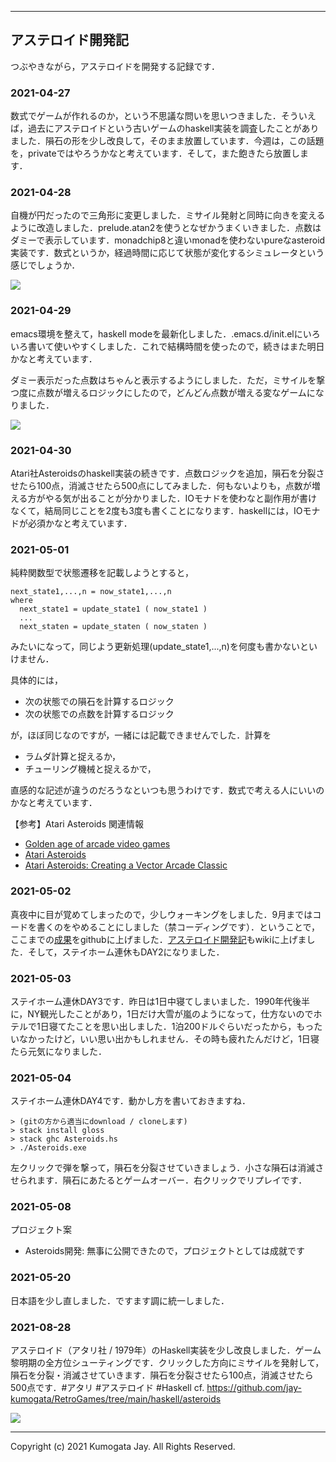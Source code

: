 ___

## アステロイド開発記

つぶやきながら，アステロイドを開発する記録です．

### 2021-04-27

数式でゲームが作れるのか，という不思議な問いを思いつきました．そういえば，過去にアステロイドという古いゲームのhaskell実装を調査したことがありました．隕石の形を少し改良して，そのまま放置しています．今週は，この話題を，privateではやろうかなと考えています．そして，また飽きたら放置します．

### 2021-04-28

自機が円だったので三角形に変更しました．ミサイル発射と同時に向きを変えるように改造しました．prelude.atan2を使うとなぜかうまくいきました．点数はダミーで表示しています．monadchip8と違いmonadを使わないpureなasteroid実装です．数式というか，経過時間に応じて状態が変化するシミュレータという感じでしょうか．

![](https://github.com/jay-kumogata/RetroGames/blob/main/haskell/asteroids/screenshots/asteroids01.png)

### 2021-04-29

emacs環境を整えて，haskell modeを最新化しました．.emacs.d/init.elにいろいろ書いて使いやすくしました．これで結構時間を使ったので，続きはまた明日かなと考えています．

ダミー表示だった点数はちゃんと表示するようにしました．ただ，ミサイルを撃つ度に点数が増えるロジックにしたので，どんどん点数が増える変なゲームになりました．

![](https://github.com/jay-kumogata/RetroGames/blob/main/haskell/asteroids/screenshots/asteroids02.png)

### 2021-04-30

Atari社Asteroidsのhaskell実装の続きです．点数ロジックを追加，隕石を分裂させたら100点，消滅させたら500点にしてみました．何もないよりも，点数が増える方がやる気が出ることが分かりました．IOモナドを使わなと副作用が書けなくて，結局同じことを2度も3度も書くことになります．haskellには，IOモナドが必須かなと考えています．

### 2021-05-01

純粋関数型で状態遷移を記載しようとすると，

	next_state1,...,n = now_state1,...,n
	where
	  next_state1 = update_state1 ( now_state1 )
	  ...
	  next_staten = update_staten ( now_staten )

みたいになって，同じよう更新処理(update_state1,...,n)を何度も書かないといけません．

具体的には，

- 次の状態での隕石を計算するロジック
- 次の状態での点数を計算するロジック

が，ほぼ同じなのですが，一緒には記載できませんでした．計算を
- ラムダ計算と捉えるか，
- チューリング機械と捉えるかで，

直感的な記述が違うのだろうなといつも思うわけです．数式で考える人にいいのかなと考えています．

【参考】Atari Asteroids 関連情報
- [Golden age of arcade video games](https://en.wikipedia.org/wiki/Golden_age_of_arcade_video_games)
- [Atari Asteroids](https://t-lcarchive.org/atari-asteroids/)
- [Atari Asteroids: Creating a Vector Arcade Classic](https://arcadeblogger.com/2018/10/24/atari-asteroids-creating-a-vector-arcade-classic/)

### 2021-05-02

真夜中に目が覚めてしまったので，少しウォーキングをしました．9月まではコードを書くのをやめることにしました（禁コーディングです）．ということで，ここまでの[成果](https://github.com/jay-kumogata/RetroGames/tree/main/haskell/asteroids)をgithubに上げました．[アステロイド開発記](https://github.com/jay-kumogata/RetroGames/blob/main/doc/210427_AsteroidsNote.md)もwikiに上げました．そして，ステイホーム連休もDAY2になりました．

### 2021-05-03

ステイホーム連休DAY3です．昨日は1日中寝てしまいました．1990年代後半に，NY観光したことがあり，1日だけ大雪が嵐のようになって，仕方ないのでホテルで1日寝てたことを思い出しました．1泊200ドルぐらいだったから，もったいなかったけど，いい思い出かもしれません．その時も疲れたんだけど，1日寝たら元気になりました．

### 2021-05-04

ステイホーム連休DAY4です．動かし方を書いておきますね．

	> (gitの方から適当にdownload / cloneします)
	> stack install gloss
	> stack ghc Asteroids.hs
	> ./Asteroids.exe

左クリックで弾を撃って，隕石を分裂させていきましょう．小さな隕石は消滅させられます．隕石にあたるとゲームオーバー．右クリックでリプレイです．

### 2021-05-08

プロジェクト案
- Asteroids開発: 無事に公開できたので，プロジェクトとしては成就です

### 2021-05-20

日本語を少し直しました．ですます調に統一しました．

### 2021-08-28

アステロイド（アタリ社 / 1979年）のHaskell実装を少し改良しました．ゲーム黎明期の全方位シューティングです．クリックした方向にミサイルを発射して，隕石を分裂・消滅させていきます．隕石を分裂させたら100点，消滅させたら500点です．#アタリ #アステロイド #Haskell cf. https://github.com/jay-kumogata/RetroGames/tree/main/haskell/asteroids

![](https://github.com/jay-kumogata/RetroGames/blob/main/haskell/asteroids/screenshots/asteroids00.png)

___
Copyright (c) 2021 Kumogata Jay. All Rights Reserved.
